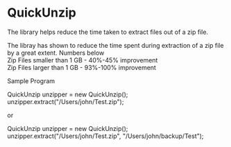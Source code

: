# QuickUnzip
The library helps reduce the time taken to extract files out of a zip file. 

The libray has shown to reduce the time spent during extraction of a zip file by a great extent. Numbers below                                                   
Zip Files smaller than 1 GB   -   40%-45% improvement                                                                                                             
Zip Files larger than 1 GB    -   93%-100% improvement

Sample Program

QuickUnzip unzipper = new QuickUnzip();
unzipper.extract("/Users/john/Test.zip");

or

QuickUnzip unzipper = new QuickUnzip();
unzipper.extract("/Users/john/Test.zip", "/Users/john/backup/Test");


